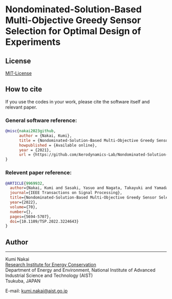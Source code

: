 # Nondominated-Solution-Based Multi-Objective Greedy Sensor Selection for Optimal Design of Experiments
<!-- This repository contains Matlab (R2020b) code to reproduce results for the Determinant-based Fast Greedy Sensor Selection Algorithm.


Due to GitHub file size limitations, a dataset is linked online:[NOAA Optimum Interpolation (OI) Sea Surface Temperature (SST) V2](https://www.esrl.noaa.gov/psd/data/gridded/data.noaa.oisst.v2.html)
- sst.wkmean.1990-present.nc
- lsmask.nc


**Ocean sea surface temperature data is provided by NOAA.
NOAA_OI_SST_V2 data provided by the NOAA/OAR/ESRL PSD, Boulder, Colorado, USA, from their Web site at https://www.esrl.noaa.gov/psd/.**

## License
[MIT-License](https://github.com/YujiSaitoJapan/Determinant-based-Fast-Greedy-Sensor-Selection-Algorithm/blob/add-license-1/LICENSE)

## Code  
---
### Main program  
- P_greedy_noise_demo.m  

### Function  
#### Preprocessing  
- F_pre_read_NOAA_SST.m  
- F_pre_SVD_NOAA_SST.m  
- F_pre_truncatedSVD.m  

#### Sensor selection  
- F_sensor_random.m
- F_sensor_DG.m  
  - F_sensor_DG_r.m  
  - F_sensor_DG_p.m
- F_sensor_DGCN.m  
  - F_sensor_DGCN_r.m  
  - F_sensor_DGCN_p.m
- F_sensor_BDG.m  


#### Calculation
- F_calc_det.m  
- F_calc_sensormatrix.  
- F_calc_error.m  
  - F_calc_reconst.m  
  - F_calc_reconst_error.m  

#### Data organization  
- F_data_ave1.m  
- F_data_ave2.m  
- F_data_ave3.m  
- F_data_arrange.m
- F_data_normalize.m  

#### Mapping
- F_map_original.m  
	- F_map_videowriter.m  
		- F_map_plot_sensors_forvideo.m  
- F_map_reconst.m  
	- F_map_plot_sensors.m  
- F_fig_SST_sensors_color_compare.m  
       -->
## License
[MIT-License](https://github.com/Aerodynamics-Lab/Nondominated-Solution-Based-Multi-Objective-Greedy-Sensor-Selection-for-Optimal-Design-of-Experiment/blob/main/LICENSE)
## How to cite
If you use the codes in your work, please cite the software itself and relevant paper.
### General software reference:
```bibtex
@misc{nakai2023github,
      author = {Nakai, Kumi},
      title = {Nondominated-Solution-Based Multi-Objective Greedy Sensor Selection for Optimal Design of Experiments},
      howpublished = {Available online},
      year = {2021},
      url = {https://github.com/Aerodynamics-Lab/Nondominated-Solution-Based-Multi-Objective-Greedy-Sensor-Selection-for-Optimal-Design-of-Experiment}
}
```
### Relevent paper reference:
```bibtex
@ARTICLE{9969932,
  author={Nakai, Kumi and Sasaki, Yasuo and Nagata, Takayuki and Yamada, Keigo and Saito, Yuji and Nonomura, Taku},
  journal={IEEE Transactions on Signal Processing}, 
  title={Nondominated-Solution-Based Multi-Objective Greedy Sensor Selection for Optimal Design of Experiments}, 
  year={2022},
  volume={70},
  number={},
  pages={5694-5707},
  doi={10.1109/TSP.2022.3224643}
}
```
## Author
---
Kumi Nakai  
[Research Institute for Energy Conservation](https://unit.aist.go.jp/ieco/en/index.html)  
Department of Energy and Environment, National Institute of Advanced Industrial Science and Technology (AIST)  
Tsukuba, JAPAN

E-mail: kumi.nakai@aist.go.jp